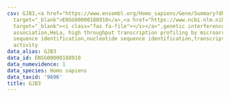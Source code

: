 ```yaml
---
csv: GJB3,<a href="https://www.ensembl.org/Homo_sapiens/Gene/Summary?db=core;g=ENSG00000188910"
  target="_blank">ENSG00000188910</a>,<a href="https://www.ncbi.nlm.nih.gov/pubmed/17216044"
  target="_blank"><i class="fas fa-file"></i></a>",genetic interference,functional
  association,HeLa, high throughput transcription profiling by microarray,nucleotide
  sequence identification,nucleotide sequence identification,transcriptional regulation,up-regulates
  activity
data_alias: GJB3
data_id: ENSG00000188910
data_numevidence: 1
data_species: Homo sapiens
data_taxid: '9606'
title: GJB3
---
```

